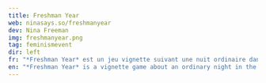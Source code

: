 ```yaml
---
title: Freshman Year
web: ninasays.so/freshmanyear
dev: Nina Freeman
img: freshmanyear.png
tag: feminismevent
dir: left
fr: "*Freshman Year* est un jeu vignette suivant une nuit ordinaire dans la vie d’une étudiante de premier cycle nommée Nina. Jenna, sa meilleure amie, l’invite à une rencontre avec d’autres étudiant.e.s dans un bar local. Mais Jenna ne se pointe pas, donc Nina doit naviguer le party par elle-même. <br> **Avertissement de Contenu - Abus**"
en: "*Freshman Year* is a vignette game about an ordinary night in the life a college freshman named Nina. Nina's best friend Jenna invites her to meet up at a local bar with some classmates. Jenna is sort of flaky though, so Nina has to navigate the party by herself. <br> **Content Warning - Abuse**"
---
```

